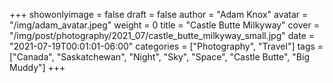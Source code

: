 +++
showonlyimage = false
draft = false
author = "Adam Knox"
avatar = "/img/adam_avatar.jpeg"
weight = 0
title = "Castle Butte Milkyway"
cover = "/img/post/photography/2021_07/castle_butte_milkyway_small.jpg"
date = "2021-07-19T00:01:01-06:00"
categories = ["Photography", "Travel"]
tags = ["Canada", "Saskatchewan", "Night", "Sky", "Space", "Castle Butte", "Big Muddy"]
+++
<!--more-->

